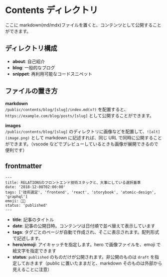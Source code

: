 # Contents ディレクトリ

ここに markdown(md/mdx)ファイルを置くと、コンテンツとして公開することができます。

## ディレクトリ構成

- **about**: 自己紹介
- **blog**: 一般的なブログ
- **snippet**: 再利用可能なコードスニペット

## ファイルの置き方

**markdown**  
`/public/contents/blog/[slug]/index.md(x?)` を配置すると、 `https://example.com/blog/posts/[slug]` として公開することができます。

**images**  
`/public/contents/blog/[slug]` のディレクトリに画像などを配置して、`![alt](image.png)` として markdown に記述すれば、同じ URL で同時に公開することができます。（vscode などでプレビューしているときも画像が展開できるので便利です）

## frontmatter

```
---
title: RELATIONSのフロントエンド技術スタックと、大事にしている選択基準
date: '2018-12-08T02:00:00'
tags: ['技術選定', 'frontend', 'react', 'storybook', 'atomic-design', 'graphql']
emoji: 👨‍💻
status: 'published'
---
```

- **title**: 記事のタイトル
- **date**: 記事の公開日時。コンテンツは日付順で並べ替えて表示しています
- **tags**: タグごとのページが自動で作成され、そこに表示されます。配列形式で記述します。
- **hero/emoji**: アイキャッチを指定します。hero で画像ファイルを、emoji で絵文字を指定できます
- **status**: `published` のものだけが公開されます。非公開のものは `draft` を指定しておきます（public に置いたままだと、markdown そのものは外部から見えることに注意）
